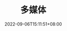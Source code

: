 ---
title: "多媒体"
date: 2022-09-06T15:11:51+08:00
draft: true
# description
description: "This is meta description"
---